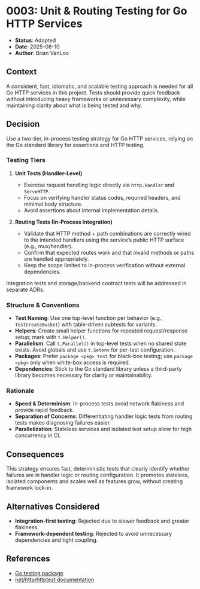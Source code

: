 # 0003: Unit & Routing Testing for Go HTTP Services

* **Status**: Adopted
* **Date**: 2025-08-10
* **Author**: Brian VanLoo

## Context

A consistent, fast, idiomatic, and scalable testing approach is needed for all Go HTTP services in this project. Tests should provide quick feedback without introducing heavy frameworks or unnecessary complexity, while maintaining clarity about what is being tested and why.

## Decision

Use a two-tier, in-process testing strategy for Go HTTP services, relying  on the Go standard library for assertions and HTTP testing.

### Testing Tiers

1. **Unit Tests (Handler-Level)**

   * Exercise request handling logic directly via `http.Handler` and `ServeHTTP`.
   * Focus on verifying handler status codes, required headers, and minimal body structure.
   * Avoid assertions about internal implementation details.

2. **Routing Tests (In-Process Integration)**

   * Validate that HTTP method + path combinations are correctly wired to the intended handlers using the service’s public HTTP surface (e.g., mux/handler).
   * Confirm that expected routes work and that invalid methods or paths are handled appropriately.
   * Keep the scope limited to in-process verification without external dependencies.

Integration tests and storage/backend contract tests will be addressed in separate ADRs.

### Structure & Conventions

* **Test Naming**: Use one top-level function per behavior (e.g., `TestCreateBucket`) with table-driven subtests for variants.
* **Helpers**: Create small helper functions for repeated request/response setup; mark with `t.Helper()`.
* **Parallelism**: Call `t.Parallel()` in top-level tests when no shared state exists. Avoid globals and use `t.Setenv` for per-test configuration.
* **Packages**: Prefer `package <pkg>_test` for black-box testing; use `package <pkg>` only when white-box access is required.
* **Dependencies**: Stick to the Go standard library unless a third-party library becomes necessary for clarity or maintainability.

### Rationale

* **Speed & Determinism**: In-process tests avoid network flakiness and provide rapid feedback.
* **Separation of Concerns**: Differentiating handler logic tests from routing tests makes diagnosing failures easier.
* **Parallelization**: Stateless services and isolated test setup allow for high concurrency in CI.

## Consequences

This strategy ensures fast, deterministic tests that clearly identify whether failures are in handler logic or routing configuration. It promotes stateless, isolated components and scales well as features grow, without creating framework lock-in.

## Alternatives Considered

* **Integration-first testing**: Rejected due to slower feedback and greater flakiness.
* **Framework-dependent testing**: Rejected to avoid unnecessary dependencies and tight coupling.

## References

* [Go testing package](https://pkg.go.dev/testing)
* [net/http/httptest documentation](https://pkg.go.dev/net/http/httptest)
